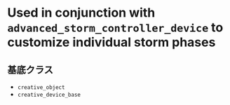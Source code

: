 # Used in conjunction with `advanced_storm_controller_device` to customize individual storm phases

## 基底クラス

- `creative_object`
- `creative_device_base`
